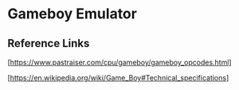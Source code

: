 # Gameboy Emulator

## Reference Links
[https://www.pastraiser.com/cpu/gameboy/gameboy_opcodes.html]

[https://en.wikipedia.org/wiki/Game_Boy#Technical_specifications]
